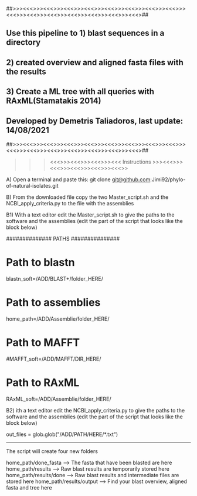 
##>>><<<>>><<<>>><<<>>><<<>>><<<>>><<<>>><<<>>><<<>>><<<>>><<<>>><<<>>><<<>>><<<>>><<<>>><<<>##
##	Use this pipeline to  1) blast sequences in a directory 									               ##
##						            2)	created overview and aligned fasta files with the results		   ##
##						            3)	Create a ML tree with  all queries with RAxML(Stamatakis 2014) ##
##	Developed by Demetris Taliadoros, last update: 14/08/2021					                 			 ##
##>>><<<>>><<<>>><<<>>><<<>>><<<>>><<<>>><<<>>><<<>>><<<>>><<<>>><<<>>><<<>>><<<>>><<<>>><<<>##


>>><<<>>><<<>>><<<>>><<< Instructions >>><<<>>><<<>>><<<>>><<<>>><<<>>

A) Open a terminal and paste this: git clone git@github.com:Jimi92/phylo-of-natural-isolates.git

B) From the downloaded file copy the two Master_script.sh and the NCBI_apply_criteria.py to the file with the assemblies

B1) With a text editor edit the Master_script.sh to give the paths to the software and the assemblies (edit the part of the script that looks like the block below)



##############    PATHS   ###############

# Path to blastn
blastn_soft=/ADD/BLAST+/folder_HERE/

# Path to assemblies
home_path=/ADD/Assemblie/folder_HERE/

# Path to MAFFT
#MAFFT_soft=/ADD/MAFFT/DIR_HERE/

# Path to RAxML
RAxML_soft=/ADD/Assemblie/folder_HERE/


B2) ith a text editor edit the NCBI_apply_criteria.py to give the paths to the software and the assemblies (edit the part of the script that looks like the block below)

out_files = glob.glob("/ADD/PATH/HERE/*.txt")

----------------------------------------------------------------------------------------------------------


The script will create four new folders

home_path/done_fasta      -->   The fasta that have been blasted are here
home_path/results         -->   Raw blast results are temporarily stored here
home_path/results/done    -->   Raw blast results and intermediate files are stored here
home_path/results/output  -->   Find your blast overview, aligned fasta and tree here
